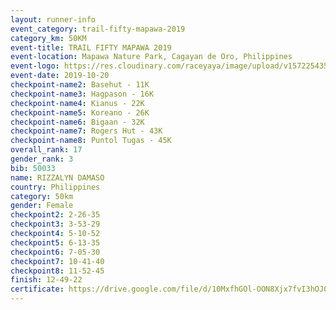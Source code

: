 ```yaml
---
layout: runner-info 
event_category: trail-fifty-mapawa-2019 
category_km: 50KM 
event-title: TRAIL FIFTY MAPAWA 2019  
event-location: Mapawa Nature Park, Cagayan de Oro, Philippines 
event-logo: https://res.cloudinary.com/raceyaya/image/upload/v1572254355/logo/trail-fifty-mapawa_fizjmb.jpg 
event-date: 2019-10-20 
checkpoint-name2: Basehut - 11K 
checkpoint-name3: Hagpason - 16K  
checkpoint-name4: Kianus - 22K 
checkpoint-name5: Koreano - 26K  
checkpoint-name6: Bigaan - 32K 
checkpoint-name7: Rogers Hut - 43K 
checkpoint-name8: Puntol Tugas - 45K 
overall_rank: 17
gender_rank: 3
bib: 50033
name: RIZZALYN DAMASO
country: Philippines
category: 50km
gender: Female
checkpoint2: 2-26-35
checkpoint3: 3-53-29
checkpoint4: 5-10-52
checkpoint5: 6-13-35
checkpoint6: 7-05-30
checkpoint7: 10-41-40
checkpoint8: 11-52-45
finish: 12-49-22
certificate: https://drive.google.com/file/d/10MxfhGOl-OON8Xjx7fvI3hOJ0VZTfR_i/view?usp=sharing
---
```

